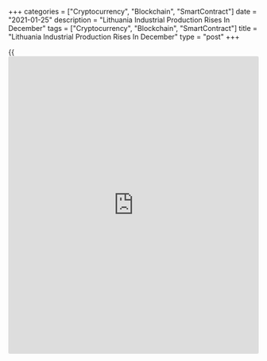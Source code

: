 +++
categories = ["Cryptocurrency", "Blockchain", "SmartContract"]
date = "2021-01-25"
description = "Lithuania Industrial Production Rises In December"
tags = ["Cryptocurrency", "Blockchain", "SmartContract"]
title = "Lithuania Industrial Production Rises In December"
type = "post"
+++

{{<iframe id="large-banner" src="https://www.bounty.group/#slide=9.0" width="100%" height="600" scrolling="no" style="border: 0px solid rgb(216, 221, 230); border-radius: 3px;">}}

Lithuania's industrial production rose in December, figures from
Statistics Lithuania showed on Monday.

Industrial production rose a working-day adjusted 1.4 percent year-on-
year in December.

Manufacturing output grew 1.3 percent annually in December. Excluding
refined petroleum, manufacturing increased 5.9 percent.

Production in mining and quarrying gained 12.1 percent. Production in
water supply, and waste management increased 0.3 percent and those of
electricity, gas, steam and air conditioning supply surged 2.0 percent.

Among the major industrial groupings, production of intermediate goods
grew 8.3 percent yearly in December. Production of durable goods
increased 19.3 percent and those of non-durable goods rose 3.3 percent.

Meanwhile, production of energy decreased 12.4 percent and those of
capital goods declined 0.7 percent.

On a monthly basis, industrial production rose a seasonally and working-
day adjusted 0.6 percent in December.

On an unadjusted basis, industrial production accelerated 3.6 percent
yearly in December and declined 4.3 percent from a month ago.

For January to December period, industrial production declined an
unadjusted 19 percent and fell a working-day adjusted 2.4 percent.

For comments and feedback [contact](https://www.playgroundfx.com/contact/): editorial@rtt[news](https://www.letsplayfx.com/blog/forex-news-website/).com

[Economic News][1]

 **What parts of the world are seeing the best (and worst) economic
performances lately? Click[here][2] to check out our [Econ Scorecard][2]
and find out! See up-to-the-moment [ranking](https://www.playgroundfx.com/blog/crypto-exchange-ranking/)s for the best and worst
performers in [GDP][3], [unemployment rate][4], [inflation][5] and much
more.**

   1. www.rtt[news](https://www.letsplayfx.com/blog/forex-news-website/).com/Content/EconomicNews.aspx
   2. www.rtt[news](https://www.letsplayfx.com/blog/forex-news-website/).com/economic-scorecard/world-rank/PPI/highest-performance.aspx
   3. www.rtt[news](https://www.letsplayfx.com/blog/forex-news-website/).com/economic-scorecard/world-rank/GDP/highest-performance.aspx
   4. www.rtt[news](https://www.letsplayfx.com/blog/forex-news-website/).com/economic-scorecard/world-rank/unemployment-rate/lowest-performance.aspx
   5. www.rtt[news](https://www.letsplayfx.com/blog/forex-news-website/).com/economic-scorecard/world-rank/CPI/highest-performance.aspx